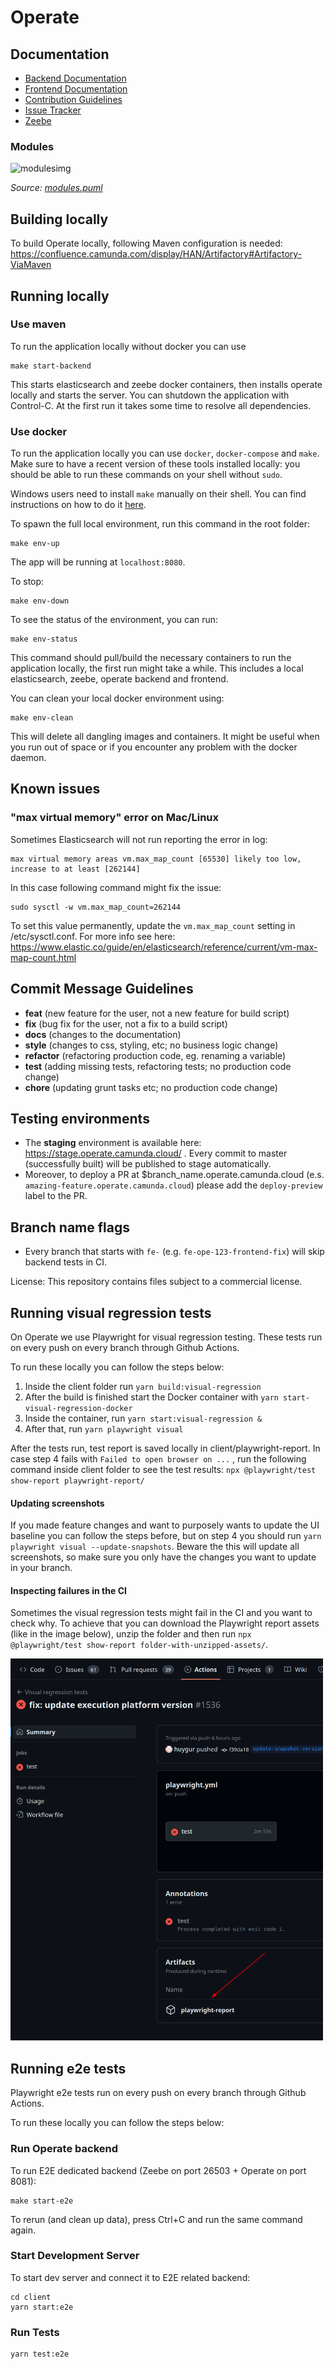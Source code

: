 # Operate

## Documentation

- [Backend Documentation](./webapp)
- [Frontend Documentation](./client)
- [Contribution Guidelines](https://github.com/camunda/camunda-operate/wiki/Contributing-to-Operate)
- [Issue Tracker](https://app.camunda.com/jira/secure/RapidBoard.jspa?rapidView=61)
- [Zeebe](https://zeebe.io)

### Modules

![modulesimg](https://user-images.githubusercontent.com/3302415/148035876-9d29b64b-f2ed-4402-b6b8-756401a1467c.png)

_Source: [modules.puml](https://github.com/camunda/operate/blob/master/modules.puml)_

## Building locally

To build Operate locally, following Maven configuration is needed: https://confluence.camunda.com/display/HAN/Artifactory#Artifactory-ViaMaven

## Running locally

### Use maven

To run the application locally without docker you can use

```
make start-backend
```

This starts elasticsearch and zeebe docker containers, then installs operate locally and starts the server.
You can shutdown the application with Control-C.
At the first run it takes some time to resolve all dependencies.

### Use docker

To run the application locally you can use `docker`, `docker-compose` and
`make`. Make sure to have a recent version of these tools installed
locally: you should be able to run these commands on your shell without
`sudo`.

Windows users need to install `make` manually on their shell. You can find
instructions on how to do it
[here](https://gist.github.com/evanwill/0207876c3243bbb6863e65ec5dc3f058#make).

To spawn the full local environment, run this command in the root folder:

```
make env-up
```

The app will be running at `localhost:8080`.

To stop:

```
make env-down
```

To see the status of the environment, you can run:

```
make env-status
```

This command should pull/build the necessary containers to run the
application locally, the first run might take a while. This includes
a local elasticsearch, zeebe, operate backend and frontend.

You can clean your local docker environment using:

```
make env-clean
```

This will delete all dangling images and containers. It might be useful
when you run out of space or if you encounter any problem with the docker
daemon.

## Known issues

### "max virtual memory" error on Mac/Linux

Sometimes Elasticsearch will not run reporting the error in log:

```
max virtual memory areas vm.max_map_count [65530] likely too low, increase to at least [262144]
```

In this case following command might fix the issue:

```
sudo sysctl -w vm.max_map_count=262144
```

To set this value permanently, update the `vm.max_map_count` setting in /etc/sysctl.conf. For more info see here: https://www.elastic.co/guide/en/elasticsearch/reference/current/vm-max-map-count.html

## Commit Message Guidelines

- **feat** (new feature for the user, not a new feature for build script)
- **fix** (bug fix for the user, not a fix to a build script)
- **docs** (changes to the documentation)
- **style** (changes to css, styling, etc; no business logic change)
- **refactor** (refactoring production code, eg. renaming a variable)
- **test** (adding missing tests, refactoring tests; no production code change)
- **chore** (updating grunt tasks etc; no production code change)

## Testing environments

- The **staging** environment is available here: https://stage.operate.camunda.cloud/ . Every commit to master (successfully built) will be published to stage automatically.
- Moreover, to deploy a PR at $branch_name.operate.camunda.cloud (e.s. `amazing-feature.operate.camunda.cloud`) please add the `deploy-preview` label to the PR.

## Branch name flags

- Every branch that starts with `fe-` (e.g. `fe-ope-123-frontend-fix`) will skip backend tests in CI.

License: This repository contains files subject to a commercial license.

## Running visual regression tests

On Operate we use Playwright for visual regression testing. These tests run on every push on every branch through Github Actions.

To run these locally you can follow the steps below:

1. Inside the client folder run `yarn build:visual-regression`
2. After the build is finished start the Docker container with `yarn start-visual-regression-docker`
3. Inside the container, run `yarn start:visual-regression &`
4. After that, run `yarn playwright visual`

After the tests run, test report is saved locally in client/playwright-report. In case step 4 fails with `Failed to open browser on ...` , run the following command inside client folder to see the test results: `npx @playwright/test show-report playwright-report/`

#### Updating screenshots

If you made feature changes and want to purposely wants to update the UI baseline you can follow the steps before, but on step 4 you should run `yarn playwright visual --update-snapshots`. Beware the this will update all screenshots, so make sure you only have the changes you want to update in your branch.

#### Inspecting failures in the CI

Sometimes the visual regression tests might fail in the CI and you want to check why. To achieve that you can download the Playwright report assets (like in the image below), unzip the folder and then run `npx @playwright/test show-report folder-with-unzipped-assets/`.

<img src="/docs_assets/playwright_report.png" alt="Playwright report artifact download" width="500"/>

## Running e2e tests

Playwright e2e tests run on every push on every branch through Github Actions.

To run these locally you can follow the steps below:

### Run Operate backend

To run E2E dedicated backend (Zeebe on port 26503 + Operate on port 8081):

```
make start-e2e
```

To rerun (and clean up data), press Ctrl+C and run the same command again.

### Start Development Server

To start dev server and connect it to E2E related backend:

```
cd client
yarn start:e2e
```

### Run Tests

```
yarn test:e2e
```

